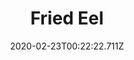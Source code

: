 ---
templateKey: blog-post
featuredpost: false
date: 2020-02-23T00:22:22.711Z
title: Fried Eel
description: Greasy but flavorful. 
type: cooking
sellPrice: 120
energy: 75
health: 33
featuredimage: /img/Fried_Eel.png
tags:
  - Eel
  - Oil
  - edible
---